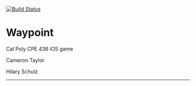 [![Build Status](https://travis-ci.com/axis7818/Waypoint.svg?token=gwwPxyrqXgs1ztKeKcsJ&branch=master)](https://travis-ci.com/axis7818/Waypoint)

# Waypoint
Cal Poly CPE 436 iOS game

Cameron Taylor

Hilary Schulz

---
